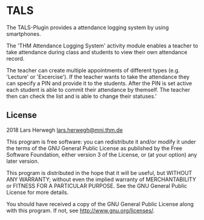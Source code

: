 # TALS #

The TALS-Plugin provides a attendance logging system by using smartphones. 

The 'THM Attendance Logging System' activity module enables a teacher to take attendance during class and students to view their own attendance record.

The teacher can create multiple appointments of different types (e.g. 'Lecture' or 'Excercise'). If the teacher wants to take the attendance they can specify a PIN and provide it to the students. After the PIN is set active each student is able to commit their attendance by themself. The teacher then can check the list and is able to change their statuses.'

## License ##

2018 Lars Herwegh <lars.herwegh@mni.thm.de>

This program is free software: you can redistribute it and/or modify it under
the terms of the GNU General Public License as published by the Free Software
Foundation, either version 3 of the License, or (at your option) any later
version.

This program is distributed in the hope that it will be useful, but WITHOUT ANY
WARRANTY; without even the implied warranty of MERCHANTABILITY or FITNESS FOR A
PARTICULAR PURPOSE.  See the GNU General Public License for more details.

You should have received a copy of the GNU General Public License along with
this program.  If not, see <http://www.gnu.org/licenses/>.
